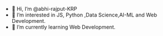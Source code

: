 - 👋 Hi, I’m @abhi-rajput-KRP
- 👀 I’m interested in JS, Python ,Data Science,AI-ML and Web Development.
- 🌱 I’m currently learning Web Development.

<!---
abhi-rajput-KRP/abhi-rajput-KRP is a ✨ special ✨ repository because its `README.md` (this file) appears on your GitHub profile.
You can click the Preview link to take a look at your changes.
--->
